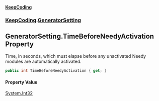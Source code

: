 #### [KeepCoding](index.md 'index')
### [KeepCoding](KeepCoding.md 'KeepCoding').[GeneratorSetting](GeneratorSetting.md 'KeepCoding.GeneratorSetting')
## GeneratorSetting.TimeBeforeNeedyActivation Property
Time, in seconds, which must elapse before any unactivated Needy modules are automatically activated.  
```csharp
public int TimeBeforeNeedyActivation { get; }
```
#### Property Value
[System.Int32](https://docs.microsoft.com/en-us/dotnet/api/System.Int32 'System.Int32')
